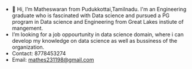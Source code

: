 - 👋 Hi, I’m Matheswaran from Pudukkottai,Tamilnadu. I'm an Engineering graduate who is fascinated with Data science and pursued a PG program in Data science and Engineering from Great Lakes instiute of mangement. 
- I’m looking for a job oppourtunity in data science domain, where i can develop my knowledge on data science as well as bussiness of the organization.
- Contact: 8778453274
- Email: mathes231198@gmail.com

<!---
mathes3/mathes3 is a ✨ special ✨ repository because its `README.md` (this file) appears on your GitHub profile.
You can click the Preview link to take a look at your changes.
--->
